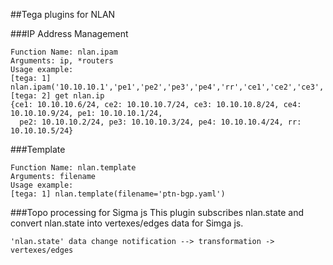 ##Tega plugins for NLAN

###IP Address Management
```
Function Name: nlan.ipam
Arguments: ip, *routers
Usage example:
[tega: 1] nlan.ipam('10.10.10.1','pe1','pe2','pe3','pe4','rr','ce1','ce2','ce3','ce4')
[tega: 2] get nlan.ip
{ce1: 10.10.10.6/24, ce2: 10.10.10.7/24, ce3: 10.10.10.8/24, ce4: 10.10.10.9/24, pe1: 10.10.10.1/24,
  pe2: 10.10.10.2/24, pe3: 10.10.10.3/24, pe4: 10.10.10.4/24, rr: 10.10.10.5/24}

```
###Template
```
Function Name: nlan.template
Arguments: filename
Usage example:
[tega: 1] nlan.template(filename='ptn-bgp.yaml')
```

###Topo processing for Sigma js
This plugin subscribes nlan.state and convert nlan.state into vertexes/edges data for Simga js.
```
'nlan.state' data change notification --> transformation -> vertexes/edges
```

